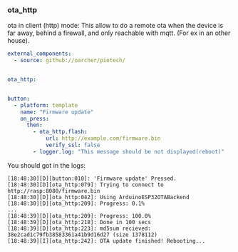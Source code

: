 ### ota_http

ota in client (http) mode: This allow to do a remote ota when the device is far away, behind a firewall, and only reachable with mqtt. (For ex in an other house).



```yaml
external_components:
  - source: github://oarcher/piotech/


ota_http:


button:
  - platform: template
    name: "Firmware update"
    on_press:
      then:
        - ota_http.flash:
            url: http://example.com/firmware.bin
            verify_ssl: false
        - logger.log: "This message should be not displayed(reboot)"
```

You should got in the logs:
```
[18:48:30][D][button:010]: 'Firmware update' Pressed.
[18:48:30][D][ota_http:079]: Trying to connect to http://rasp:8080/firmware.bin
[18:48:30][D][ota_http:042]: Using ArduinoESP32OTABackend
[18:48:30][D][ota_http:209]: Progress: 0.1%
...
[18:48:39][D][ota_http:209]: Progress: 100.0%
[18:48:39][D][ota_http:218]: Done in 100 secs
[18:48:39][D][ota_http:223]: md5sum recieved: 38e2cad1c79fb38583361a41b9d16d27 (size 1378112)
[18:48:39][I][ota_http:242]: OTA update finished! Rebooting...
```
